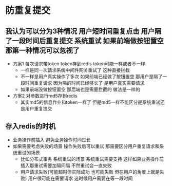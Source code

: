 # 防重复提交
## 我认为可以分为3种情况 用户短时间重复点击 用户隔了一段时间后重复提交 系统重试 如果前端做按钮置空 那第一种情况可以忽视了
* 方案1 每次请求带token token存到redis token可能一样或者不一样
  * 一样是同一次请求系统中间件网关重试了 这种直接拦截
  * 不一样是用户真实操作了多次 如果前端已经做了按钮置空 那用户是隔了一段时间重复请求 因为隔的时间已经够长了 是用户真实需要请求
  * 如果前端没做按钮置空 那后端也是需要拦截的 做法是一样的
* 方案2 对参数进行md5存到redis
  * 其实md5的信息作业和token一样了 但是md5一样不能区分是系统重试还是用户重复提交
## 存入redis的时机
* 业务操作前插入 避免业务操作时间过长
* 如果需要考虑失败的场景 操作失败后可以重试 那需要区分用户重复请求和系统重试的场景
  * 比如分布式事务 系统重试的场景 系统重试需要支持 这样如果业务操作前插入那重试需要加隔间隔 不然重试会一直失败
  * 用户请求失败(可能超时但实际成功 也可能失败 但在用户的角度上就是失败) 用户很可能在需要请求 这时候用户需要在等一段时间